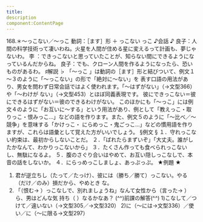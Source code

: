 ```yaml
---
title:
description
component:ContentPage
---
```



168.＊～っこない／～っこ
動詞：［ます］形 ＋ っこない
っこ
♪会話 ♪
良子：人間の科学技術って凄いわね。火星を人間が住める星に変えるって計画も、夢じゃないわ。 李 ：できっこないと思っていたことが、知らない間にできるようになっているんだからね。 良子：でも、クローン人間を作るようになったら、恐いものがあるわ。
♯解説 ♭
「～っこ 」は動詞の［ます］形と結びついて、例文１～３のように「～っこない」の形で「絶対に～ない」を 表す口語の用法があり、男女を問わず日常会話ではよく使われます。「～はずがない」（→文型366）や「～わけが ない」（→文型453）とほぼ同義表現です。
彼にできっこない＝彼にできるはずがない＝彼のできるわけがない。 このほかにも「～っこ」には例文４のように「お互いに～する」という用法があり、例として「教えっこ・取
りっこ・恨みっこ…」などの語を作ります。また、例文５のように「～比べ／～競争」を意味する「かけっこ・ にらめっこ・鬼ごっこ…」などの慣用語を作りますが、これらは語彙として覚えた方がいいでしょう。
§例文 §
１．守れっこない約束は、最初からしないことだ。
２．「ばれたらまずいぞ」「大丈夫。誰がしたかなんて、わかりっこないから」
３．たくさん作っても食べられっこないし、無駄になるよ。
５．腹のさぐり合いはやめて、お互い隠しっこなしで、本音の話をしないか。
４．にらっめっこしましょ、あっぷっぷ。
★例題 ★
1) 君が逆立ちし（たって／たっけ）、彼には（勝ち／勝て）っこない。やる（だけ／のみ）損だから、やめとき な。
2) 「（恨む→ ）っこなしで、別れましょうね」なんて女性から（言った→ ）ら、男はどんな気 持ち（ ）なるかなあ？
(^^)前課の解答(^^)
1)こなして／つけて／違いない（→文型305／→文型320）
2)に（～には→文型336）／使い／に（～に限る→文型297）
